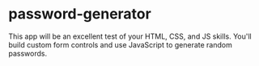 # password-generator
This app will be an excellent test of your HTML, CSS, and JS skills. You'll build custom form controls and use JavaScript to generate random passwords.
